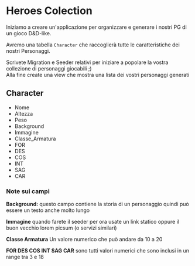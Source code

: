# Heroes Colection

Iniziamo a creare un'applicazione per organizzare e generare i nostri PG di un gioco D&D-like.

Avremo una tabella `Character` che raccoglierà tutte le caratteristiche dei nostri Personaggi.

Scrivete Migration e Seeder relativi per iniziare a popolare la vostra collezione di personaggi giocabili ;)  
Alla fine create una view che mostra una lista dei vostri personaggi generati

## Character

-   Nome
-   Altezza
-   Peso
-   Background
-   Immagine
-   Classe_Armatura
-   FOR
-   DES
-   COS
-   INT
-   SAG
-   CAR

### Note sui campi

**Background:** questo campo contiene la storia di un personaggio quindi può essere un testo anche molto lungo

**Immagine** quando farete il seeder per ora usate un link statico oppure il buon vecchio lorem picsum (o servizi similari)

**Classe Armatura** Un valore numerico che può andare da 10 a 20

**FOR DES COS INT SAG CAR** sono tutti valori numerici che sono inclusi in un range tra 3 e 18
